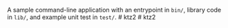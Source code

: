 A sample command-line application with an entrypoint in `bin/`, library code
in `lib/`, and example unit test in `test/`.
#   k t z 2  
 #   k t z 2  
 